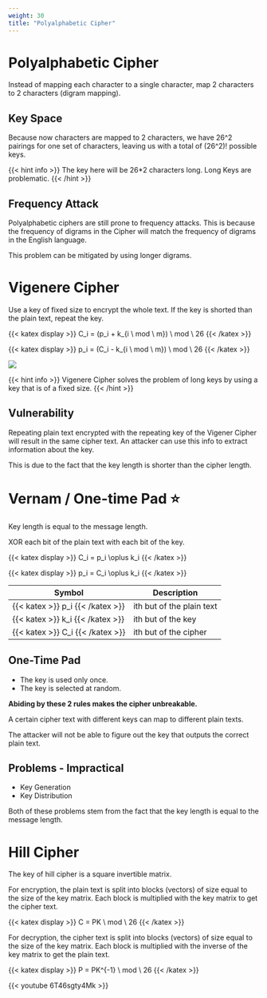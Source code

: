 ```yaml
---
weight: 30
title: "Polyalphabetic Cipher"
---
```


# Polyalphabetic Cipher

Instead of mapping each character to a single character, map 2 characters to 2 characters (digram mapping).

## Key Space

Because now characters are mapped to 2 characters, we have 26^2 pairings for one set of characters, leaving us with a total of (26^2)! possible keys.

{{< hint info >}}
The key here will be 26*2 characters long. Long Keys are problematic.
{{< /hint >}}

## Frequency Attack

Polyalphabetic ciphers are still prone to frequency attacks. This is because the frequency of digrams in the Cipher will match the frequency of digrams in the English language.

This problem can be mitigated by using longer digrams.

# Vigenere Cipher

Use a key of fixed size to encrypt the whole text. If the key is shorted than the plain text, repeat the key.

{{< katex display >}} C_i = (p_i + k_{i \ mod \ m}) \ mod \ 26 {{< /katex >}}

{{< katex display >}} p_i = (C_i - k_{i \ mod \ m}) \ mod \ 26 {{< /katex >}}

![](/images/20230403035342.png)

{{< hint info >}}
Vigenere Cipher solves the problem of long keys by using a key that is of a fixed size.
{{< /hint >}}

## Vulnerability

Repeating plain text encrypted with the repeating key of the Vigener Cipher will result in the same cipher text. An attacker can use this info to extract information about the key.

This is due to the fact that the key length is shorter than the cipher length.

# Vernam / One-time Pad ⭐

Key length is equal to the message length.

XOR each bit of the plain text with each bit of the key.

{{< katex display >}} C_i = p_i \oplus k_i {{< /katex >}}

{{< katex display >}} p_i = C_i \oplus k_i {{< /katex >}}

| Symbol | Description |
|--------|-------------|
|  {{< katex >}} p_i {{< /katex >}} | ith but of the plain text  |
|  {{< katex >}} k_i {{< /katex >}} | ith but of the key  |
|  {{< katex >}} C_i {{< /katex >}} | ith but of the cipher  |

## One-Time Pad

- The key is used only once.
- The key is selected at random.

**Abiding by these 2 rules makes the cipher unbreakable.**

A certain cipher text with different keys can map to different plain texts.

The attacker will not be able to figure out the key that outputs the correct plain text.

## Problems - Impractical

- Key Generation
- Key Distribution

Both of these problems stem from the fact that the key length is equal to the message length.

# Hill Cipher

The key of hill cipher is a square invertible matrix.

For encryption, the plain text is split into blocks (vectors) of size equal to the size of the key matrix. Each block is multiplied with the key matrix to get the cipher text.

{{< katex display >}} C = PK \ mod \ 26 {{< /katex >}}

For decryption, the cipher text is split into blocks (vectors) of size equal to the size of the key matrix. Each block is multiplied with the inverse of the key matrix to get the plain text.

{{< katex display >}} P = PK^{-1} \ mod \ 26 {{< /katex >}}

{{< youtube 6T46sgty4Mk >}}
